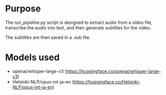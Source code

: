 
# Purpose
The run_pipeline.py script is designed to extract audio from a video file, transcribe the audio into text, and then generate subtitles for the video.

The subtitles are then saved in a .sub file.

# Models used

- openai/whisper-large-v3 (https://huggingface.co/openai/whisper-large-v3)
- Helsinki-NLP/opus-mt-ja-en (https://huggingface.co/Helsinki-NLP/opus-mt-ja-en)
